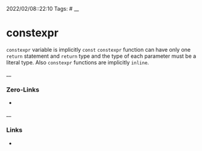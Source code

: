 2022/02/08::22:10
Tags: #
__
# constexpr
`constexpr` variable is implicitly `const`
`constexpr` function can have only one `return` statement and `return` type and the type of each parameter must be a literal type. Also `constexpr` functions are implicitly `inline`.

__
### Zero-Links
-
__
### Links
-